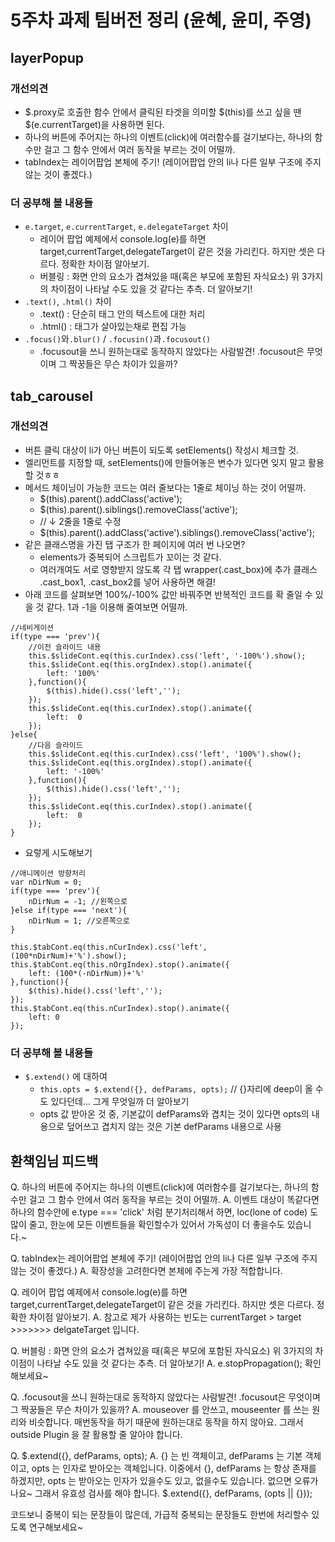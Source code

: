 # 5주차 과제 팀버전 정리 (윤혜, 윤미, 주영)

## layerPopup
### 개선의견
* $.proxy로 호출한 함수 안에서 클릭된 타겟을 의미할 $(this)를 쓰고 싶을 땐 $(e.currentTarget)을 사용하면 된다.
* 하나의 버튼에 주어지는 하나의 이벤트(click)에 여러함수를 걸기보다는, 하나의 함수만 걸고 그 함수 안에서 여러 동작을 부르는 것이 어떨까.
* tabIndex는 레이어팝업 본체에 주기! (레이어팝업 안의 li나 다른 일부 구조에 주지 않는 것이 좋겠다.)

### 더 공부해 볼 내용들
* `e.target`, `e.currentTarget`, `e.delegateTarget` 차이
  * 레이어 팝업 예제에서 console.log(e)를 하면 target,currentTarget,delegateTarget이 같은 것을 가리킨다. 하지만 셋은 다르다. 정확한 차이점 알아보기.
  * 버블링 : 화면 안의 요소가 겹쳐있을 때(혹은 부모에 포함된 자식요소) 위 3가지의 차이점이 나타날 수도 있을 것 같다는 추측. 더 알아보기!
* `.text()`, `.html()` 차이
  * .text() : 단순히 태그 안의 텍스트에 대한 처리
  * .html() : 태그가 살아있는채로 편집 가능
* `.focus()`와`.blur()` / `.focusin()`과`.focusout()`
  * .focusout을 쓰니 원하는대로 동작하지 않았다는 사람발견! .focusout은 무엇이며 그 짝꿍들은 무슨 차이가 있을까?

## tab_carousel
### 개선의견
* 버튼 클릭 대상이 li가 아닌 버튼이 되도록 setElements() 작성시 체크할 것.
* 엘리먼트를 지정할 때, setElements()에 만들어놓은 변수가 있다면 잊지 말고 활용할 것ㅎㅎ
* 메서드 체이닝이 가능한 코드는 여러 줄보다는 1줄로 체이닝 하는 것이 어떨까.
  * $(this).parent().addClass('active');
  * $(this).parent().siblings().removeClass('active');
  * // ↓ 2줄을 1줄로 수정
  * $(this).parent().addClass('active').siblings().removeClass('active');
* 같은 클래스명을 가진 탭 구조가 한 페이지에 여러 번 나오면?
  * elements가 중복되어 스크립트가 꼬이는 것 같다.
  * 여러개여도 서로 영향받지 않도록 각 탭 wrapper(.cast_box)에 추가 클래스 .cast_box1, .cast_box2를 넣어 사용하면 해결!
* 아래 코드를 살펴보면 100%/-100% 값만 바꿔주면 반복적인 코드를 확 줄일 수 있을 것 같다. 1과 -1을 이용해 줄여보면 어떨까.
```
//네비게이션
if(type === 'prev'){
    //이전 슬라이드 내용
    this.$slideCont.eq(this.curIndex).css('left', '-100%').show();
    this.$slideCont.eq(this.orgIndex).stop().animate({
        left: '100%'
    },function(){
        $(this).hide().css('left','');
    });
    this.$slideCont.eq(this.curIndex).stop().animate({
        left:  0
    });
}else{
    //다음 슬라이드
    this.$slideCont.eq(this.curIndex).css('left', '100%').show();
    this.$slideCont.eq(this.orgIndex).stop().animate({
        left: '-100%'
    },function(){
        $(this).hide().css('left','');
    });
    this.$slideCont.eq(this.curIndex).stop().animate({
        left:  0
    });
}
```
* 요렇게 시도해보기
```
//애니메이션 방향처리
var nDirNum = 0;
if(type === 'prev'){
    nDirNum = -1; //왼쪽으로
}else if(type === 'next'){
    nDirNum = 1; //오른쪽으로
}

this.$tabCont.eq(this.nCurIndex).css('left', (100*nDirNum)+'%').show();
this.$tabCont.eq(this.nOrgIndex).stop().animate({
    left: (100*(-nDirNum))+'%'
},function(){
    $(this).hide().css('left','');
});
this.$tabCont.eq(this.nCurIndex).stop().animate({
    left: 0
});
```

### 더 공부해 볼 내용들
* `$.extend()` 에 대하여
  * `this.opts = $.extend({}, defParams, opts);` // {}자리에 deep이 올 수도 있다던데... 그게 무엇일까 더 알아보기
  * opts 값 받아온 것 중, 기본값이 defParams와 겹치는 것이 있다면 opts의 내용으로 덮어쓰고 겹치지 않는 것은 기본 defParams 내용으로 사용
  
## 환책임님 피드백
Q. 하나의 버튼에 주어지는 하나의 이벤트(click)에 여러함수를 걸기보다는, 하나의 함수만 걸고 그 함수 안에서 여러 동작을 부르는 것이 어떨까.
A. 이벤트 대상이 똑같다면 하나의 함수안에 e.type === 'click' 처럼 분기처리해서 하면, loc(lone of code) 도 많이 줄고, 한눈에 모든 이벤트들을 확인할수가 있어서 가독성이 더 좋을수도 있습니다.~

Q. tabIndex는 레이어팝업 본체에 주기! (레이어팝업 안의 li나 다른 일부 구조에 주지 않는 것이 좋겠다.)
A. 확장성을 고려한다면 본체에 주는게 가장 적합합니다.

Q. 레이어 팝업 예제에서 console.log(e)를 하면 target,currentTarget,delegateTarget이 같은 것을 가리킨다. 하지만 셋은 다르다. 정확한 차이점 알아보기.
A. 참고로 제가 사용하는 빈도는 currentTarget > target >>>>>>> delgateTarget 입니다.

Q. 버블링 : 화면 안의 요소가 겹쳐있을 때(혹은 부모에 포함된 자식요소) 위 3가지의 차이점이 나타날 수도 있을 것 같다는 추측. 더 알아보기!
A. e.stopPropagation(); 확인해보세요~

Q. .focusout을 쓰니 원하는대로 동작하지 않았다는 사람발견! .focusout은 무엇이며 그 짝꿍들은 무슨 차이가 있을까?
A. mouseover 를 안쓰고, mouseenter 를 쓰는 원리와 비슷합니다. 매번동작을 하기 때문에 원하는대로 동작을 하지 않아요. 그래서 outside Plugin 을 잘 활용할 줄 알아야 합니다.

Q. $.extend({}, defParams, opts);
A. {} 는 빈 객체이고, defParams 는 기본 객체이고, opts 는 인자로 받아오는 객체입니다. 이중에서 {}, defParams 는 항상 존재를 하겠지만, opts 는 받아오는 인자가 있을수도 있고, 없을수도 있습니다. 없으면 오류가 나요~ 그래서 유효성 검사를 해야 합니다.
$.extend({}, defParams, (opts || {}));

코드보니 중복이 되는 문장들이 많은데, 가급적 중복되는 문장들도 한번에 처리할수 있도록 연구해보세요~
